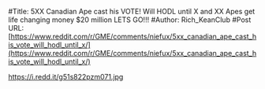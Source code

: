 #Title: 5XX Canadian Ape cast his VOTE! Will HODL until X and XX Apes get life changing money $20 million LETS GO!!!
#Author: Rich_KeanClub
#Post URL: [https://www.reddit.com/r/GME/comments/niefux/5xx_canadian_ape_cast_his_vote_will_hodl_until_x/](https://www.reddit.com/r/GME/comments/niefux/5xx_canadian_ape_cast_his_vote_will_hodl_until_x/)


https://i.redd.it/g51s822pzm071.jpg